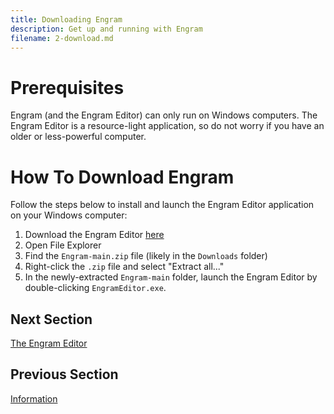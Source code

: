 ```yaml
---
title: Downloading Engram
description: Get up and running with Engram
filename: 2-download.md
---
```


# Prerequisites
Engram (and the Engram Editor) can only run on Windows computers. The Engram Editor is a resource-light application, so do not worry if you have an older or less-powerful computer.

# How To Download Engram
Follow the steps below to install and launch the Engram Editor application on your Windows computer:
1. Download the Engram Editor [here](https://github.com/jcohen42/Engram/archive/refs/heads/main.zip)
2. Open File Explorer
3. Find the `Engram-main.zip` file (likely in the `Downloads` folder)
4. Right-click the `.zip` file and select "Extract all..."
5. In the newly-extracted `Engram-main` folder, launch the Engram Editor by double-clicking `EngramEditor.exe`.

## Next Section
[The Engram Editor](3-editor.md)

## Previous Section
[Information](1-info.md)
